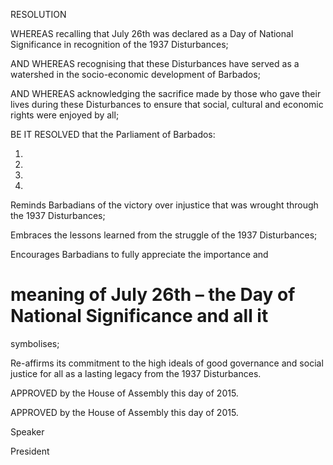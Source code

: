 RESOLUTION

WHEREAS recalling that July 26th was declared as a Day of National
Significance in recognition of the 1937 Disturbances;

AND WHEREAS recognising that these Disturbances have served as a
watershed in the socio-economic development of Barbados;

AND WHEREAS acknowledging the sacrifice made by those who gave
their lives during these Disturbances to ensure that social, cultural and
economic rights were enjoyed by all;

BE IT RESOLVED that the Parliament of Barbados:

1.

2.

3.

4.

Reminds Barbadians of the victory over injustice that was wrought
through the 1937 Disturbances;

Embraces the lessons learned from the struggle of the 1937
Disturbances;

Encourages Barbadians to fully appreciate the importance and
# meaning of July 26th – the Day of National Significance and all it
symbolises;

Re-affirms its commitment to the high ideals of good governance
and social justice for all as a lasting legacy from the 1937
Disturbances.

APPROVED by the House of Assembly this   day of                        2015.

APPROVED by the House of Assembly this   day of                        2015.

Speaker

President

